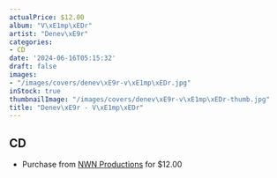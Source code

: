 ```yaml
---
actualPrice: $12.00
album: "V\xE1mp\xEDr"
artist: "Denev\xE9r"
categories:
- CD
date: '2024-06-16T05:15:32'
draft: false
images:
- "/images/covers/denev\xE9r-v\xE1mp\xEDr.jpg"
inStock: true
thumbnailImage: "/images/covers/denev\xE9r-v\xE1mp\xEDr-thumb.jpg"
title: "Denev\xE9r - V\xE1mp\xEDr"
---
```


## CD
* Purchase from [NWN Productions](http://shop.nwnprod.com/index.php?route=product/product&path=93&product_id=51307&sort=pd.name&order=ASC) for $12.00
